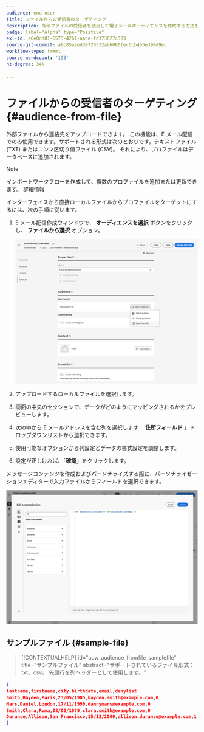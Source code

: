 ```yaml
---
audience: end-user
title: ファイルからの受信者のターゲティング
description: 外部ファイルの受信者を使用して電子メールオーディエンスを作成する方法を説明します
badge: label="Alpha" type="Positive"
exl-id: e6e0dd01-5573-4261-aace-fd173827c383
source-git-commit: a6c85aeed30726532ab6060fec5cb4b5e398d9ec
workflow-type: tm+mt
source-wordcount: '193'
ht-degree: 34%

---
```


# ファイルからの受信者のターゲティング {#audience-from-file}

外部ファイルから連絡先をアップロードできます。 この機能は、E メール配信でのみ使用できます。サポートされる形式は次のとおりです。テキストファイル (TXT) またはコンマ区切り値ファイル (CSV)。 それにより、プロファイルはデータベースに追加されます。

>[!NOTE]
>
>インポートワークフローを作成して、複数のプロファイルを追加または更新できます。  詳細情報


インターフェイスから直接ローカルファイルからプロファイルをターゲットにするには、次の手順に従います。

1. E メール配信作成ウィンドウで、 **オーディエンスを選択** ボタンをクリックし、 **ファイルから選択** オプション。

   ![](assets/select-from-file.png)

1. アップロードするローカルファイルを選択します。
1. 画面の中央のセクションで、データがどのようにマッピングされるかをプレビューします。
1. 次の中から E メールアドレスを含む列を選択します： **住所フィールド** 」ドロップダウンリストから選択できます。
1. 使用可能なオプションから列設定とデータの書式設定を調整します。
1. 設定が正しければ、「**確認**」をクリックします。

メッセージコンテンツを作成およびパーソナライズする際に、パーソナライゼーションエディターで入力ファイルからフィールドを選択できます。

![](assets/select-external-perso.png)

## サンプルファイル {#sample-file}

>[!CONTEXTUALHELP]
>id="acw_audience_fromfile_samplefile"
>title="サンプルファイル"
>abstract="サポートされているファイル形式：txt、csv。 先頭行を列ヘッダーとして使用します。"


```json
{
lastname,firstname,city,birthdate,email,denylist
Smith,Hayden,Paris,23/05/1985,hayden.smith@example.com,0
Mars,Daniel,London,17/11/1999,dannymars@example.com,0
Smith,Clara,Roma,08/02/1979,clara.smith@example.com,0
Durance,Allison,San Francisco,15/12/2000,allison.durance@example.com,1
}
```
